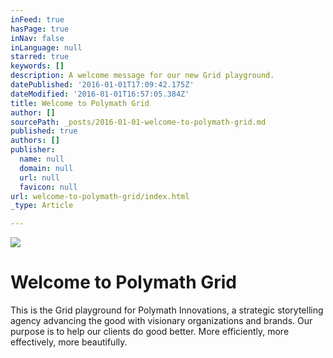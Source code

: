 ```yaml
---
inFeed: true
hasPage: true
inNav: false
inLanguage: null
starred: true
keywords: []
description: A welcome message for our new Grid playground.
datePublished: '2016-01-01T17:09:42.175Z'
dateModified: '2016-01-01T16:57:05.384Z'
title: Welcome to Polymath Grid
author: []
sourcePath: _posts/2016-01-01-welcome-to-polymath-grid.md
published: true
authors: []
publisher:
  name: null
  domain: null
  url: null
  favicon: null
url: welcome-to-polymath-grid/index.html
_type: Article

---
```

![](https://the-grid-user-content.s3-us-west-2.amazonaws.com/e26a2b80-1771-41f4-874e-4aa90ee078b6.png)

# Welcome to Polymath Grid

This is the Grid playground for Polymath Innovations, a strategic storytelling agency advancing the good with visionary organizations and brands. Our purpose is to help our clients do good better. More efficiently, more effectively, more beautifully.